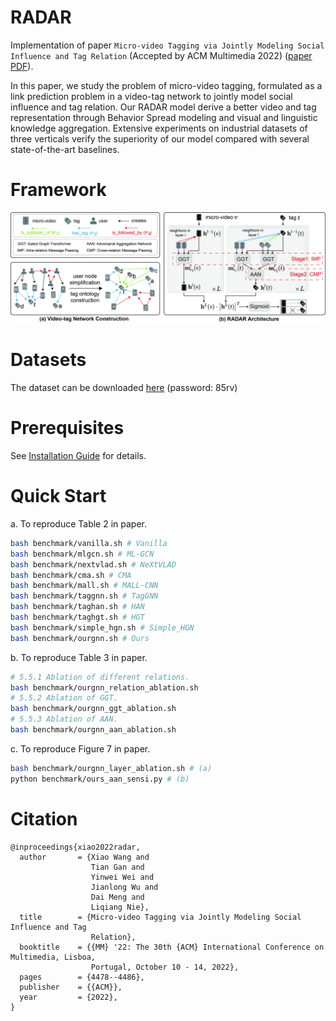 # RADAR

Implementation of paper ``Micro-video Tagging via Jointly Modeling Social Influence and Tag Relation`` (Accepted by ACM Multimedia 2022) ([paper PDF](https://arxiv.org/pdf/2303.08318.pdf)).

In this paper, we study the problem of micro-video tagging, formulated as a link prediction problem in a video-tag network to jointly model social influence and tag relation. Our RADAR model derive a better video and tag representation through Behavior Spread modeling and visual and linguistic knowledge aggregation. Extensive experiments on industrial datasets of three verticals verify the superiority of our model compared with several state-of-the-art baselines.

# Framework
![framework](resources/overview.jpg)

# Datasets
The dataset can be downloaded [here](https://pan.baidu.com/s/1QHFA1lqw0i4GJWv6kES1Jg?pwd=85rv) (password: 85rv)

# Prerequisites
See [Installation Guide](install.md) for details.

# Quick Start
a. To reproduce Table 2 in paper.
```bash
bash benchmark/vanilla.sh # Vanilla
bash benchmark/mlgcn.sh # ML-GCN
bash benchmark/nextvlad.sh # NeXtVLAD
bash benchmark/cma.sh # CMA
bash benchmark/mall.sh # MALL-CNN
bash benchmark/taggnn.sh # TagGNN
bash benchmark/taghan.sh # HAN
bash benchmark/taghgt.sh # HGT
bash benchmark/simple_hgn.sh # Simple_HGN
bash benchmark/ourgnn.sh # Ours
```

b. To reproduce Table 3 in paper.
```bash
# 5.5.1 Ablation of different relations.
bash benchmark/ourgnn_relation_ablation.sh
# 5.5.2 Ablation of GGT.
bash benchmark/ourgnn_ggt_ablation.sh
# 5.5.3 Ablation of AAN.
bash benchmark/ourgnn_aan_ablation.sh
```

c. To reproduce Figure 7 in paper.
```bash
bash benchmark/ourgnn_layer_ablation.sh # (a)
python benchmark/ours_aan_sensi.py # (b)
```

# Citation
```
@inproceedings{xiao2022radar,
  author       = {Xiao Wang and
                  Tian Gan and
                  Yinwei Wei and
                  Jianlong Wu and
                  Dai Meng and
                  Liqiang Nie},
  title        = {Micro-video Tagging via Jointly Modeling Social Influence and Tag
                  Relation},
  booktitle    = {{MM} '22: The 30th {ACM} International Conference on Multimedia, Lisboa,
                  Portugal, October 10 - 14, 2022},
  pages        = {4478--4486},
  publisher    = {{ACM}},
  year         = {2022},
}
```
